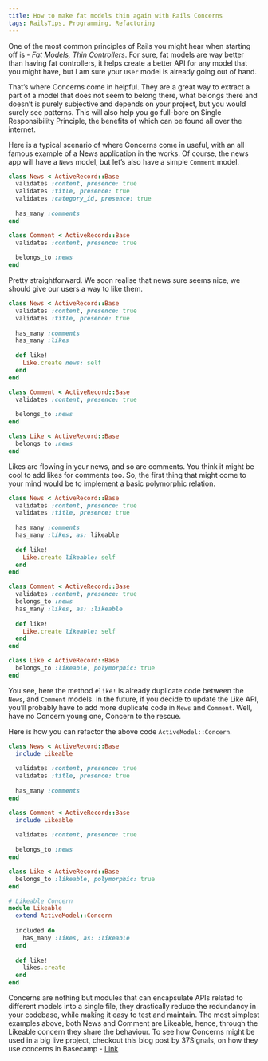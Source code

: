 ```yaml
---
title: How to make fat models thin again with Rails Concerns
tags: RailsTips, Programming, Refactoring
---
```


One of the most common principles of Rails you might hear when starting off is - *Fat Models, Thin Controllers*. For sure, fat models are way better than having fat controllers, it helps create a better API for any model that you might have, but I am sure your `User` model is already going out of hand.

That’s where Concerns come in helpful. They are a great way to extract a part of a model that does not seem to belong there, what belongs there and doesn’t is purely subjective and depends on your project, but you would surely see patterns. This will also help you go full-bore on Single Responsibility Principle, the benefits of which can be found all over the internet.

Here is a typical scenario of where Concerns come in useful, with an all famous example of a News application in the works. Of course, the news app will have a `News` model, but let’s also have a simple `Comment` model.

```ruby
class News < ActiveRecord::Base
  validates :content, presence: true
  validates :title, presence: true
  validates :category_id, presence: true
  
  has_many :comments
end

class Comment < ActiveRecord::Base
  validates :content, presence: true
  
  belongs_to :news
end
```

Pretty straightforward. We soon realise that news sure seems nice, we should give our users a way to like them.

```ruby
class News < ActiveRecord::Base
  validates :content, presence: true
  validates :title, presence: true
  
  has_many :comments
  has_many :likes
  
  def like!
    Like.create news: self
  end
end

class Comment < ActiveRecord::Base
  validates :content, presence: true
  
  belongs_to :news
end

class Like < ActiveRecord::Base
  belongs_to :news
end
```

Likes are flowing in your news, and so are comments. You think it might be cool to add likes for comments too. So, the first thing that might come to your mind would be to implement a basic polymorphic relation.

```ruby
class News < ActiveRecord::Base
  validates :content, presence: true
  validates :title, presence: true
  
  has_many :comments
  has_many :likes, as: likeable
  
  def like!
    Like.create likeable: self
  end
end

class Comment < ActiveRecord::Base
  validates :content, presence: true
  belongs_to :news
  has_many :likes, as: :likeable
  
  def like!
    Like.create likeable: self
  end
end

class Like < ActiveRecord::Base
  belongs_to :likeable, polymorphic: true
end
```

You see, here the method `#like!` is already duplicate code between the `News`, and `Comment` models. In the future, if you decide to update the Like API, you’ll probably have to add more duplicate code in `News` and `Comment`. Well, have no Concern young one, Concern to the rescue.

Here is how you can refactor the above code `ActiveModel::Concern`.

```ruby
class News < ActiveRecord::Base
  include Likeable
  
  validates :content, presence: true
  validates :title, presence: true
  
  has_many :comments
end

class Comment < ActiveRecord::Base
  include Likeable
  
  validates :content, presence: true
  
  belongs_to :news
end

class Like < ActiveRecord::Base
  belongs_to :likeable, polymorphic: true
end

# Likeable Concern
module Likeable
  extend ActiveModel::Concern
  
  included do
    has_many :likes, as: :likeable
  end
  
  def like!
    likes.create
  end
end
```

Concerns are nothing but modules that can encapsulate APIs related to different models into a single file, they drastically reduce the redundancy in your codebase, while making it easy to test and maintain. The most simplest examples above, both News and Comment are Likeable, hence, through the Likeable concern they share the behaviour.
To see how Concerns might be used in a big live project, checkout this blog post by 37Signals, on how they use concerns in Basecamp - [Link](https://signalvnoise.com/posts/3372-put-chubby-models-on-a-diet-with-concerns)
